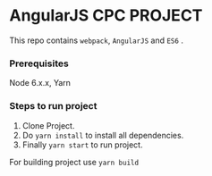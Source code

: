 # AngularJS CPC PROJECT

This repo contains `webpack`, `AngularJS` and `ES6` .

### Prerequisites
Node 6.x.x, Yarn

### Steps to run project
1. Clone Project.
2. Do `yarn install` to install all dependencies.
3. Finally `yarn start` to run project.

For building project use `yarn build`
